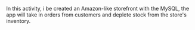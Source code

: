 In this activity, i be created an Amazon-like storefront with the MySQL, the app will take in orders from customers and deplete stock from the store's inventory. 
